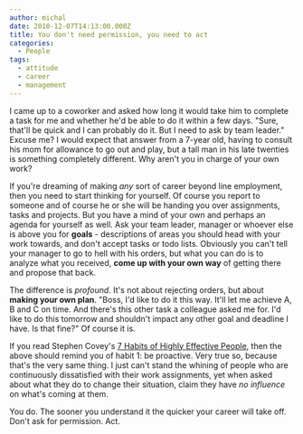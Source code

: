 ```yaml
---
author: michal
date: 2010-12-07T14:13:00.000Z
title: You don't need permission, you need to act
categories:
  - People
tags:
  - attitude
  - career
  - management
---
```


I came up to a coworker and asked how long it would take him to complete a task for me and whether he'd be able to do it within a few days. "Sure, that'll be quick and I can probably do it. But I need to ask by team leader." Excuse me? I would expect that answer from a 7-year old, having to consult his mom for allowance to go out and play, but a tall man in his late twenties is something completely different. Why aren't you in charge of your own work?

If you're dreaming of making _any_ sort of career beyond line employment, then you need to start thinking for yourself. Of course you report to someone and of course he or she will be handing you over assignments, tasks and projects. But you have a mind of your own and perhaps an agenda for yourself as well. Ask your team leader, manager or whoever else is above you for __goals__ - descriptions of areas you should head with your work towards, and don't accept tasks or todo lists. Obviously you can't tell your manager to go to hell with his orders, but what you can do is to analyze what you received, __come up with your own way__ of getting there and propose that back.

The difference is _profound_. It's not about rejecting orders, but about __making your own plan__. "Boss, I'd like to do it this way. It'll let me achieve A, B and C on time. And there's this other task a colleague asked me for. I'd like to do this tomorrow and shouldn't impact any other goal and deadline I have. Is that fine?" Of course it is.

If you read Stephen Covey's [7 Habits of Highly Effective People](http://www.amazon.com/gp/product/B00GOZV3TM/ref=as_li_ss_tl?ie=UTF8&camp=1789&creative=390957&creativeASIN=B00GOZV3TM&linkCode=as2&tag=micsbit-20), then the above should remind you of habit 1: be proactive. Very true so, because that's the very same thing. I just can't stand the whining of people who are continuously dissatisfied with their work assignments, yet when asked about what they do to change their situation, claim they have _no influence_ on what's coming at them.

You do. The sooner you understand it the quicker your career will take off. Don't ask for permission. Act.
